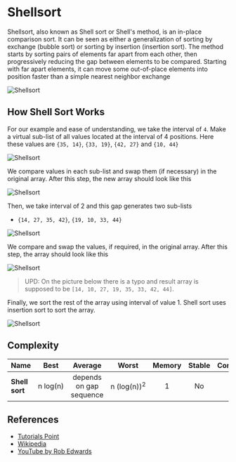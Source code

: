 # Shellsort

Shellsort, also known as Shell sort or Shell's method,
is an in-place comparison sort. It can be seen as either a
generalization of sorting by exchange (bubble sort) or sorting
by insertion (insertion sort). The method starts by sorting
pairs of elements far apart from each other, then progressively
reducing the gap between elements to be compared. Starting
with far apart elements, it can move some out-of-place
elements into position faster than a simple nearest neighbor
exchange

![Shellsort](https://upload.wikimedia.org/wikipedia/commons/d/d8/Sorting_shellsort_anim.gif)

## How Shell Sort Works

For our example and ease of understanding, we take the interval
of `4`. Make a virtual sub-list of all values located at the
interval of 4 positions. Here these values are
`{35, 14}`, `{33, 19}`, `{42, 27}` and `{10, 44}`

![Shellsort](https://www.tutorialspoint.com/data_structures_algorithms/images/shell_sort_gap_4.jpg)

We compare values in each sub-list and swap them (if necessary)
in the original array. After this step, the new array should
look like this

![Shellsort](https://www.tutorialspoint.com/data_structures_algorithms/images/shell_sort_step_1.jpg)

Then, we take interval of 2 and this gap generates two sub-lists

-   `{14, 27, 35, 42}`, `{19, 10, 33, 44}`

![Shellsort](https://www.tutorialspoint.com/data_structures_algorithms/images/shell_sort_gap_2.jpg)

We compare and swap the values, if required, in the original array.
After this step, the array should look like this

![Shellsort](https://www.tutorialspoint.com/data_structures_algorithms/images/shell_sort_step_2.jpg)

> UPD: On the picture below there is a typo and result array is supposed to be `[14, 10, 27, 19, 35, 33, 42, 44]`.

Finally, we sort the rest of the array using interval of value 1.
Shell sort uses insertion sort to sort the array.

![Shellsort](https://www.tutorialspoint.com/data_structures_algorithms/images/shell_sort.jpg)

## Complexity

| Name           |     Best      |         Average         |            Worst            | Memory | Stable | Comments |
| -------------- | :-----------: | :---------------------: | :-------------------------: | :----: | :----: | :------- |
| **Shell sort** | n&nbsp;log(n) | depends on gap sequence | n&nbsp;(log(n))<sup>2</sup> |   1    |   No   |          |

## References

-   [Tutorials Point](https://www.tutorialspoint.com/data_structures_algorithms/shell_sort_algorithm.htm)
-   [Wikipedia](https://en.wikipedia.org/wiki/Shellsort)
-   [YouTube by Rob Edwards](https://www.youtube.com/watch?v=ddeLSDsYVp8&index=79&list=PLLXdhg_r2hKA7DPDsunoDZ-Z769jWn4R8)
